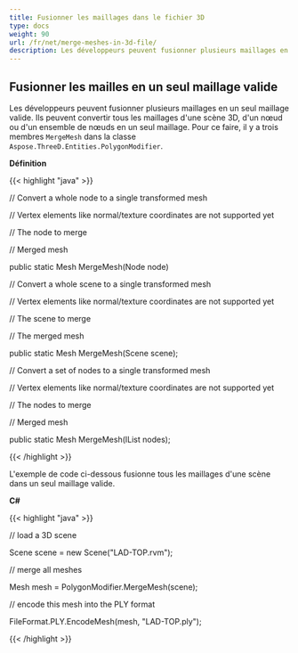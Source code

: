 ```yaml
---
title: Fusionner les maillages dans le fichier 3D
type: docs
weight: 90
url: /fr/net/merge-meshes-in-3d-file/
description: Les développeurs peuvent fusionner plusieurs maillages en un seul maillage valide. Ils peuvent convertir tous les maillages d'une scène 3D, d'un nœud ou d'un ensemble de nœuds en un seul maillage. Pour ce faire, il y a trois membres MergeMesh dans la classe Aspose.ThreeD.Entities.PolygonModifier.
---
```

##  **Fusionner les mailles en un seul maillage valide**
Les développeurs peuvent fusionner plusieurs maillages en un seul maillage valide. Ils peuvent convertir tous les maillages d'une scène 3D, d'un nœud ou d'un ensemble de nœuds en un seul maillage. Pour ce faire, il y a trois membres `MergeMesh` dans la classe `Aspose.ThreeD.Entities.PolygonModifier`.

**Définition**

{{< highlight "java" >}}

 // Convert a whole node to a single transformed mesh

// Vertex elements like normal/texture coordinates are not supported yet

// <param name="node">The node to merge</param>

// <returns>Merged mesh</returns>

public static Mesh MergeMesh(Node node)

// Convert a whole scene to a single transformed mesh

// Vertex elements like normal/texture coordinates are not supported yet

// <param name="scene">The scene to merge</param>

// <returns>The merged mesh</returns>

public static Mesh MergeMesh(Scene scene);

// Convert a set of nodes to a single transformed mesh

// Vertex elements like normal/texture coordinates are not supported yet

// <param name="nodes">The nodes to merge</param>

// <returns>Merged mesh</returns>

public static Mesh MergeMesh(IList<Node> nodes);

{{< /highlight >}}

L'exemple de code ci-dessous fusionne tous les maillages d'une scène dans un seul maillage valide.

**C#**

{{< highlight "java" >}}

 // load a 3D scene

Scene scene = new Scene("LAD-TOP.rvm");

// merge all meshes

Mesh mesh = PolygonModifier.MergeMesh(scene);

// encode this mesh into the PLY format

FileFormat.PLY.EncodeMesh(mesh, "LAD-TOP.ply");

{{< /highlight >}}
